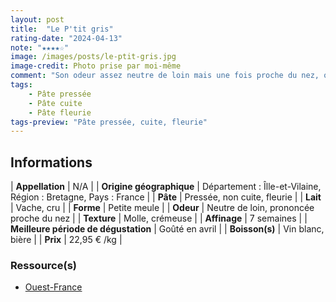 ```yaml
---
layout: post
title:  "Le P'tit gris"
rating-date: "2024-04-13"
note: "★★★★☆"
image: /images/posts/le-ptit-gris.jpg
image-credit: Photo prise par moi-même
comment: "Son odeur assez neutre de loin mais une fois proche du nez, on reconnait bien une senteur lactique et animale. La pâte à un goût salin et lactique également. Cependant la croûte aux couleurs de cendre, amène une certaine amertume pour créer un bel équilibre avec un aspect légèrement terreux. Pour vous donner une idée de sa texture, elle est plus molle que celle du Saint-Nectaire et bien plus cremeuse. C’est un fromage agréable !"
tags:
    - Pâte pressée
    - Pâte cuite
    - Pâte fleurie
tags-preview: "Pâte pressée, cuite, fleurie"
---
```


## Informations

| **Appellation** | N/A |
| **Origine géographique** | Département : Îlle-et-Vilaine, Région : Bretagne, Pays : France  |
| **Pâte** | Pressée, non cuite, fleurie |
| **Lait** | Vache, cru |
| **Forme** | Petite meule |
| **Odeur** | Neutre de loin, prononcée proche du nez |
| **Texture** | Molle, crémeuse |
| **Affinage** | 7 semaines |
| **Meilleure période de dégustation** | Goûté en avril |
| **Boisson(s)** | Vin blanc, bière |
| **Prix** | 22,95 € /kg |

### Ressource(s)
* [Ouest-France](https://www.ouest-france.fr/bretagne/noyal-muzillac-56190/noyal-muzillac-le-p-tit-gris-le-nouveau-fromage-de-la-ferme-bio-de-kerbizien-55d5eab0-b0d2-11eb-a05e-dea762b0ffb3)